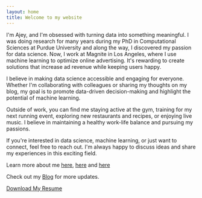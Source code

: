 ```yaml
---
layout: home
title: Welcome to my website
---
```


I'm Ajey, and I'm obsessed with turning data into something meaningful. I was doing research for many years during my PhD in Computational Sciences at Purdue University and along the way, I discovered my passion for data science. Now, I work at Magnite in Los Angeles, where I use machine learning to optimize online advertising. It's rewarding to create solutions that increase ad revenue while keeping users happy.

I believe in making data science accessible and engaging for everyone. Whether I'm collaborating with colleagues or sharing my thoughts on my blog, my goal is to promote data-driven decision-making and highlight the potential of machine learning.

Outside of work, you can find me staying active at the gym, training for my next running event, exploring new restaurants and recipes, or enjoying live music. I believe in maintaining a healthy work-life balance and pursuing my passions.

If you're interested in data science, machine learning, or just want to connect, feel free to reach out. I'm always happy to discuss ideas and share my experiences in this exciting field.

Learn more about me [here](https://www.linkedin.com/in/ajey-venkataraman/), [here](https://www.magnite.com/blog/day-in-the-life-ajey-venkataraman-data-scientist/) and [here](https://scholar.google.com/citations?user=DGuRTZ4AAAAJ&hl=en&authuser=1)

Check out my [Blog](/blog/) for more updates.

[Download My Resume](/assets/Ajey_Venkataraman_2024.pdf)